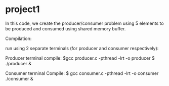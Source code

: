 # project1
In this code, we create the producer/consumer problem using 5 elements to be produced and consumed using shared memory buffer. 


Compilation:

run using 2 separate terminals (for producer and consumer respectively):

Producer terminal compile:
$gcc producer.c -pthread -lrt -o producer
$ ./producer & 

Consumer terminal Compile:
$ gcc consumer.c -pthread -lrt -o consumer
./consumer &
